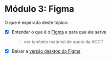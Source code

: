# **Módulo 3: Figma**


O que é esperado deste tópico:
- [x] Entender o que é o [Figma](https://www.hostgator.com.br/blog/figma-descubra-o-passo-a-passo-para-usar-esta-ferramenta/?gclid=CjwKCAiA6seQBhAfEiwAvPqu1yB_CUSfzTqv3BflP_OcG6DqwDxSkfIQkJwQmLWwMWBpxhFSvZSGrBoCMSIQAvD_BwE) e para que ele serve
  > ver também material de apoio da ACCT

- [x] Baixar a [versão desktop do Figma](https://www.figma.com/downloads/)